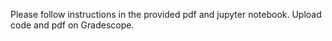 Please follow instructions in the provided pdf and jupyter notebook. Upload code and pdf on Gradescope.